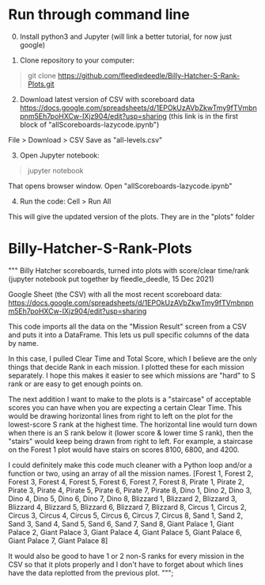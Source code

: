 # Run through command line
0) Install python3 and Jupyter (will link a better tutorial, for now just google)


1) Clone repository to your computer:
> git clone https://github.com/fleedledeedle/Billy-Hatcher-S-Rank-Plots.git


2) Download latest version of CSV with scoreboard data
https://docs.google.com/spreadsheets/d/1EPOkUzAVbZkwTmy9fTVmbnpnm5Eh7poHXCw-IXjz904/edit?usp=sharing 
(this link is in the first block of "allScoreboards-lazycode.ipynb")

File > Download > CSV
Save as "all-levels.csv"


3) Open Jupyter notebook:
> jupyter notebook 

That opens browser window. Open "allScoreboards-lazycode.ipynb"


4) Run the code:
Cell > Run All

This will give the updated version of the plots. They are in the "plots" folder


# Billy-Hatcher-S-Rank-Plots
""" 
Billy Hatcher scoreboards, turned into plots with score/clear time/rank
(jupyter notebook put together by fleedle_deedle, 15 Dec 2021)

Google Sheet (the CSV) with all the most recent scoreboard data: 
https://docs.google.com/spreadsheets/d/1EPOkUzAVbZkwTmy9fTVmbnpnm5Eh7poHXCw-IXjz904/edit?usp=sharing

This code imports all the data on the "Mission Result" screen 
from a CSV and puts it into a DataFrame. This lets us pull specific 
columns of the data by name. 

In this case, I pulled Clear Time and Total Score, which I believe 
are the only things that decide Rank in each mission. I plotted 
these for each mission separately. I hope this makes it easier to see 
which missions are "hard" to S rank or are easy to get enough points 
on.

The next addition I want to make to the plots is a "staircase" of 
acceptable scores you can have when you are expecting a certain 
Clear Time. This would be drawing horizontal lines from right to 
left on the plot for the lowest-score S rank at the highest time. 
The horizontal line would turn down when there is an S rank below it 
(lower score & lower time S rank), then the "stairs" would keep being 
drawn from right to left. For example, a staircase on the Forest 1 
plot would have stairs on scores 8100, 6800, and 4200. 

I could definitely make this code much cleaner with a Python loop
and/or a function or two, using an array of all the mission names.
[Forest 1, Forest 2, Forest 3, Forest 4, Forest 5, Forest 6, Forest 7, Forest 8, Pirate 1, Pirate 2, Pirate 3, Pirate 4, Pirate 5, Pirate 6, Pirate 7, Pirate 8, Dino 1, Dino 2, Dino 3, Dino 4, Dino 5, Dino 6, Dino 7, Dino 8, Blizzard 1, Blizzard 2, Blizzard 3, Blizzard 4, Blizzard 5, Blizzard 6, Blizzard 7, Blizzard 8, Circus 1, Circus 2, Circus 3, Circus 4, Circus 5, Circus 6, Circus 7, Circus 8, Sand 1, Sand 2, Sand 3, Sand 4, Sand 5, Sand 6, Sand 7, Sand 8, Giant Palace 1, Giant Palace 2, Giant Palace 3, Giant Palace 4, Giant Palace 5, Giant Palace 6, Giant Palace 7, Giant Palace 8]

It would also be good to have 1 or 2 non-S ranks for every mission in
the CSV so that it plots properly and I don't have to forget about
which lines have the data replotted from the previous plot.
""";
